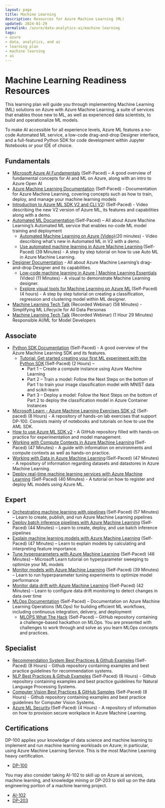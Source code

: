 ```yaml
---
layout: page
title: Machine Learning
description: Resources for Azure Machine Learning (ML)
updated: 2024-01-29
permalink: /azure/data-analytics-ai/machine-learning
tags: 
- azure
- data, analytics, and ai
- learning plan
- machine learning
- ai
---
```


# Machine Learning Readiness Resources

This learning plan will guide you through implementing Machine Learning (ML) solutions on Azure with Azure Machine Learning, a suite of services that enables those new to ML, as well as experienced data scientists, to build and operationalize ML models.   

To make AI accessible for all experience levels, Azure ML features a no-code Automated ML service, a low-code drag-and-drop Designer interface, and a full-featured Python SDK for code development within Jupyter Notebooks or your IDE of choice. 


## Fundamentals

* [Microsoft Azure AI Fundamentals](https://learn.microsoft.com/en-us/training/paths/get-started-with-artificial-intelligence-on-azure/) (Self-Paced) – A good overview of fundamental concepts for AI and ML on Azure, along with an intro to Azure Open AI
* [Azure Machine Learning Documentation](https://docs.microsoft.com/en-us/azure/machine-learning/) (Self-Paced) - Documentation for Azure Machine Learning, covering concepts such as how to train, deploy, and manage your machine learning models
* [Introduction to Azure ML SDK V2 and CLI V2](https://www.youtube.com/watch?v=unbzStG3IVY&ab_channel=MicrosoftDeveloper)) (Self-Paced) - Video describing the new V2 version of Azure ML, its features and capabilities along with a demo.
* [Automated ML Documentation](https://docs.microsoft.com/en-us/azure/machine-learning/service/concept-automated-ml) (Self-Paced) – All about Azure Machine Learning’s Automated ML service that enables no-code ML model training and deployment 
    * [Automated Machine Learning on Azure (Video)](https://www.youtube.com/watch?v=tXrDscVaF4Q&ab_channel=MicrosoftDeveloper)(20 minutes) - Video describing what's new in Automated ML in V2 with a demo.   
    * [Use automated machine learning in Azure Machine Learning](https://docs.microsoft.com/en-us/learn/modules/use-automated-machine-learning/) (Self-Paced) (39 Minutes) - A step by step tutorial on how to use Auto ML in Azure Machine Learning. 
* [Designer Documentation](https://docs.microsoft.com/en-us/azure/machine-learning/concept-designer) - All about Azure Machine Learning’s drag-and-drop Designer and its capabilities. 
    * [Low-code machine learning in Azure | Machine Learning Essentials](https://www.youtube.com/watch?v=mwJ5Vbmy1AM) (Video) (11 Minutes) - A visual to demonstrate Machine Learning designer. 
    * [Explore visual tools for Machine Learning on Azure ML](https://learn.microsoft.com/en-us/training/paths/create-no-code-predictive-models-azure-machine-learning/) (Self-Paced) (4 hours) - A step by step tutorial on creating a classification, regression and clustering model within ML designer. 
* [Machine Learning Tech Talk](https://msuspartners.eventbuilder.com/event/39234?source=AzurePartnerTechTalks) (Recorded Webinar) (58 Minutes) - Simplifying ML Lifecycle for All Data Personas
* [Machine Learning Tech Talk](https://msuspartners.eventbuilder.com/event/21258?source=AzurePartnerTechTalks) (Recorded Webinar) (1 Hour 29 Minutes) Responsible AI/ML for Model Developers

## Associate

* [Python SDK Documentation](https://docs.microsoft.com/en-us/python/api/overview/azure/ml/?view=azure-ml-py) (Self-Paced) - A good overview of the Azure Machine Learning SDK and its features. 
    * [Tutorial: Get started creating your first ML experiment with the Python SDK](https://docs.microsoft.com/en-us/azure/machine-learning/service/tutorial-1st-experiment-sdk-setup) (Self-Paced) (2 Hours) –  
        * Part 1 – Create a compute instance using Azure Machine Learning  
        * Part 2 – Train a model: Follow the Next Steps on the bottom of Part 1 to train your image classification model with MNIST data and scikit-learn 
        * Part 3 – Deploy a model: Follow the Next Steps on the bottom of Part 2 to deploy the classification model in Azure Container Instances  
* [Microsoft Learn - Azure Machine Learning Exercises SDK v2](https://microsoftlearning.github.io/mslearn-azure-ml/) (Self-paced) (8 Hours) - A repository of hands-on lab exercises that support DP-100. Consists mainly of notebooks and tutorials on how to use the AML SDK.     
* [How to use Azure ML SDK v2](https://github.com/Azure/azureml-examples) - A GitHub repository filled with hands-on practice for experimentation and model management.
* [Working with Compute Contexts in Azure Machine Learning](https://docs.microsoft.com/en-us/learn/modules/use-compute-contexts-in-aml/) (Self-Paced) (47 Minutes) - A guide with information on environments and compute contexts as well as hands-on practice. 
* [Working with Data in Azure Machine Learning](https://docs.microsoft.com/en-us/learn/modules/work-with-data-in-aml/) (Self-Paced) (47 Minutes) - A repository of information regarding datasets and datastores in Azure Machine Learning. 
* [Deploy real-time machine learning services with Azure Machine Learning](https://docs.microsoft.com/en-us/learn/modules/register-and-deploy-model-with-amls/?OCID=AID3027817) (Self-Paced) (40 Minutes) - A tutorial on how to register and deploy ML models using Azure ML. 

## Expert

* [Orchestrating machine learning with pipelines](https://docs.microsoft.com/en-us/learn/modules/create-pipelines-in-aml/) (Self-Paced) (57 Minutes) – Learn to create, publish, and run Azure Machine Learning pipelines 
* [Deploy batch inference pipelines with Azure Machine Learning](https://docs.microsoft.com/en-us/learn/modules/deploy-batch-inference-pipelines-with-azure-machine-learning/) (Self-Paced) (44 Minutes) – Learn to create, deploy, and use batch inference pipelines 
* [Explain machine learning models with Azure Machine Learning](https://docs.microsoft.com/en-us/learn/modules/explain-machine-learning-models-with-azure-machine-learning/?OCID=AID3027817) (Self-Paced) (47 Minutes) – Learn to explain models by calculating and interpreting feature importance. 
* [Tune hyperparameters with Azure Machine Learning](https://docs.microsoft.com/en-us/learn/modules/tune-hyperparameters-with-azure-machine-learning/?OCID=AID3027817) (Self-Paced) (46 Minutes) – Microsoft Learn tutorial on hyperparameter sweeping to optimize your ML models 
* [Monitor models with Azure Machine Learning](https://docs.microsoft.com/en-us/learn/modules/monitor-models-with-azure-machine-learning/?OCID=AID3027817) (Self-Paced) (39 Minutes) – Learn to run hyperparameter tuning experiments to optimize model performance 
* [Monitor data drift with Azure Machine Learning](https://docs.microsoft.com/en-us/learn/modules/monitor-data-drift-with-azure-machine-learning/?OCID=AID3027817) (Self-Paced) (42 Minutes) – Learn to configure data drift monitoring to detect changes in data over time 
* [MLOps Documentation](https://docs.microsoft.com/en-us/azure/machine-learning/concept-model-management-and-deployment) (Self-Paced) – Documentation on Azure Machine Learning Operations (MLOps) for building efficient ML workflows, including continuous integration, delivery, and deployment 
    * [MLOPS What The Hack](https://github.com/ShivaKumarChittamuru/WhatTheHack/tree/master/032-MLOpsFromScratch) (Self-Paced) – GitHub repository containing a challenge-based hackathon on MLOps.  You are presented with challenges to work through and solve as you learn MLOps concepts and practices. 


## Specialist
* [Recommendation System Best Practices & Github Examples](https://github.com/microsoft/recommenders) (Self-Paced) (8 Hours) - Github repository containing examples and best practice guidelines for recommendation systems. 
* [NLP Best Practices & Github Examples](https://github.com/microsoft/nlp-recipes?OCID=AID3027817) (Self-Paced) (8 Hours) - Github repository containing examples and best practice guidelines for Natural Language Processing Systems. 
* [Computer Vision Best Practices & GitHub Samples](https://github.com/microsoft/computervision-recipes?OCID=AID3027817) (Self-Paced) (8 Hours) - Github repository containing examples and best practice guidelines for Computer Vision Systems. 
* [Azure ML Security](https://github.com/jhirono/amlsecurity) (Self-Paced) (4 Hours) - A repository of information on how to provision secure workplace in Azure Machine Learning.  

 
## Certifications

DP-100 applies your knowledge of data science and machine learning to implement and run machine learning workloads on Azure; in particular, using Azure Machine Learning Service. This is the most Machine Learning heavy certification. 

* [DP-100](https://docs.microsoft.com/en-us/learn/certifications/exams/dp-100)

You may also consider taking AI-102 to skill up on Azure ai services, machine learning, and knowledge mining or DP-203 to skill up on the data engineering portion of a machine learning project. 

* [AI-102](https://learn.microsoft.com/en-us/credentials/certifications/exams/ai-102/)
* [DP-203](https://learn.microsoft.com/en-us/credentials/certifications/exams/dp-203/)

